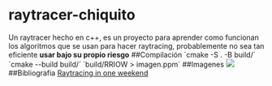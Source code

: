 # raytracer-chiquito
Un raytracer hecho en c++, es un proyecto para aprender como funcionan los algoritmos que se usan para hacer raytracing, probablemente no sea tan eficiente **usar bajo su propio riesgo**
##Compilación
´cmake -S . -B build/´
´cmake --build build/´
´build/RRIOW > imagen.ppm´
##Imagenes
![](imagen.ppm)
##Bibliografia
[Raytracing in one weekend](https://raytracing.github.io/books/RayTracingInOneWeekend.html#outputanimage)

